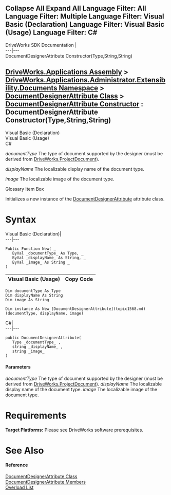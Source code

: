 Collapse All Expand All Language Filter: All  Language Filter: Multiple  Language Filter: Visual Basic (Declaration) Language Filter: Visual Basic (Usage) Language Filter: C#  
---  
DriveWorks SDK Documentation  |   
---|---  
DocumentDesignerAttribute Constructor(Type,String,String)   
  
[DriveWorks.Applications Assembly](topic13.md) > [DriveWorks.Applications.Administrator.Extensibility.Documents Namespace](topic1507.md) > [DocumentDesignerAttribute Class](topic1568.md) > [DocumentDesignerAttribute Constructor](topic1574.md) : DocumentDesignerAttribute Constructor(Type,String,String)  
---  
  
Visual Basic (Declaration)    
Visual Basic (Usage)    
C# 

_documentType_
    The type of document supported by the designer (must be derived from [DriveWorks.ProjectDocument](topic4356.md)).

_displayName_
    The localizable display name of the document type.

_image_
    The localizable image of the document type.

Glossary Item Box

Initializes a new instance of the [DocumentDesignerAttribute](topic1568.md) attribute class. 

# Syntax

Visual Basic (Declaration)|   
---|---  
      
    
    Public Function New( _
       ByVal _documentType_ As Type, _
       ByVal _displayName_ As String, _
       ByVal _image_ As String _
    )  
  
Visual Basic (Usage)| Copy Code  
---|---  
      
    
    Dim documentType As Type
    Dim displayName As String
    Dim image As String
     
    Dim instance As New [DocumentDesignerAttribute](topic1568.md)(documentType, displayName, image)  
  
C#|   
---|---  
      
    
    public DocumentDesignerAttribute( 
       Type _documentType_ ,
       string _displayName_ ,
       string _image_
    )  
  
#### Parameters

 _documentType_
    The type of document supported by the designer (must be derived from [DriveWorks.ProjectDocument](topic4356.md)).
_displayName_
    The localizable display name of the document type.
_image_
    The localizable image of the document type.

# Requirements

**Target Platforms:** Please see DriveWorks software prerequisites.

# See Also

#### Reference

[DocumentDesignerAttribute Class](topic1568.md)   
[DocumentDesignerAttribute Members](topic1569.md)   
[Overload List](topic1574.md)



